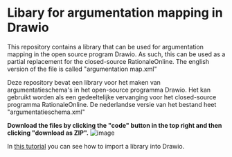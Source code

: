 # Libary for argumentation mapping in Drawio
This repository contains a library that can be used for argumentation mapping in the open source program Drawio. As such, this can be used as a partial replacement for the closed-source RationaleOnline. The english version of the file is called "argumentation map.xml"

Deze repository bevat een library voor het maken van argumentatieschema's in het open-source programma Drawio. Het kan gebruikt worden als een gedeeltelijke vervanging voor het closed-source programma RationaleOnline. De nederlandse versie van het bestand heet "argumentatieschema.xml"

**Download the files by clicking the "code" button in the top right and then clicking "download as ZIP".**
![image](https://user-images.githubusercontent.com/20358521/169661344-df5b35a3-82b1-4a29-8791-544ddeb28f97.png)


In [this tutorial](https://desk.draw.io/support/solutions/articles/16000067790-how-to-create-and-use-custom-libraries) you can see how to import a library into Drawio.
